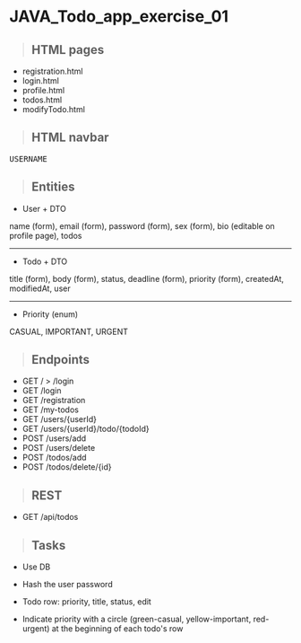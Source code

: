 # JAVA_Todo_app_exercise_01

>## HTML pages

- registration.html
- login.html
- profile.html
- todos.html
- modifyTodo.html

>## HTML navbar
<pre>
USERNAME                                                     Add todo | My todos | Profile
</pre>
>## Entities

- User + DTO

name (form), email (form), password (form), sex (form), bio (editable on profile page), todos

---
- Todo + DTO

title (form), body (form), status, deadline (form), priority (form), createdAt, modifiedAt, user

---
- Priority (enum)

CASUAL, IMPORTANT, URGENT

>## Endpoints

- GET / > /login
- GET /login
- GET /registration
- GET /my-todos
- GET /users/{userId}
- GET /users/{userId}/todo/{todoId}
- POST /users/add
- POST /users/delete
- POST /todos/add
- POST /todos/delete/{id}

>## REST

- GET /api/todos

>## Tasks

- Use DB

- Hash the user password

- Todo row: priority, title, status, edit

- Indicate priority with a circle (green-casual, yellow-important, red-urgent) at the beginning of each todo's row
